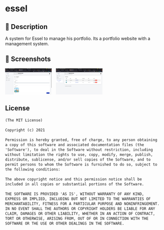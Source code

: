 # essel
## :scroll: Description

<!--- Describe your app in one or two sentences -->
A system for Essel to manage his portfolio. Its a portfolio website with a management system.

## :camera_flash: Screenshots

<!-- You can add more screenshots here if you like -->
<img src="screenshots/1.png" width="30%">&emsp;<img src="screenshots/2.png" width="30%">
<!-- <img src="screenshots/3.png" width="30%">&emsp;<img src="screenshots/4.png" width="30%"> -->

## License

```
(The MIT License)

Copyright (c) 2021

Permission is hereby granted, free of charge, to any person obtaining
a copy of this software and associated documentation files (the
'Software'), to deal in the Software without restriction, including
without limitation the rights to use, copy, modify, merge, publish,
distribute, sublicense, and/or sell copies of the Software, and to
permit persons to whom the Software is furnished to do so, subject to
the following conditions:

The above copyright notice and this permission notice shall be
included in all copies or substantial portions of the Software.

THE SOFTWARE IS PROVIDED 'AS IS', WITHOUT WARRANTY OF ANY KIND,
EXPRESS OR IMPLIED, INCLUDING BUT NOT LIMITED TO THE WARRANTIES OF
MERCHANTABILITY, FITNESS FOR A PARTICULAR PURPOSE AND NONINFRINGEMENT.
IN NO EVENT SHALL THE AUTHORS OR COPYRIGHT HOLDERS BE LIABLE FOR ANY
CLAIM, DAMAGES OR OTHER LIABILITY, WHETHER IN AN ACTION OF CONTRACT,
TORT OR OTHERWISE, ARISING FROM, OUT OF OR IN CONNECTION WITH THE
SOFTWARE OR THE USE OR OTHER DEALINGS IN THE SOFTWARE.